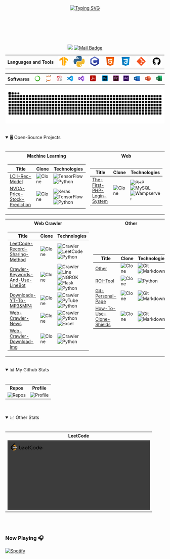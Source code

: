 <!-- Shine Strip -->
<p align="center">
<img src="https://camo.githubusercontent.com/82291b0fe831bfc6781e07fc5090cbd0a8b912bb8b8d4fec0696c881834f81ac/68747470733a2f2f70726f626f742e6d656469612f394575424971676170492e676966" width="840"  height="2">
</p>

<!-- Introduction -->
<p align="center">
<a href="https://github.com/Junwu0615">
<img repeat=false src="https://readme-typing-svg.demolab.com?font=Handlee&center=true&vCenter=true&duration=1500&pause=1000&multiline=true&size=25&width=600&height=125&lines=Ping+Chun;2020:+USC+IM+|+2023:+FCU+IE+|+2024:+Data+Scientist;Social+Animals+%7C+Data+Scientist+%7C+Forex+Researcher;AI+%7C+Recommendaion+System+%7C+Web+Crawler+%7C+Bots" alt="Typing SVG" />
</a></p>
<br/>

<!-- Shine Strip -->
<p align="center">
<img src="https://camo.githubusercontent.com/82291b0fe831bfc6781e07fc5090cbd0a8b912bb8b8d4fec0696c881834f81ac/68747470733a2f2f70726f626f742e6d656469612f394575424971676170492e676966" width="840"  height="2">
</p>
<br/>

<!-- shield.io -->
<div align="center">
    
[![](https://visitor-badge.laobi.icu/badge?page_id=Junwu0615.Junwu0615)](https://visitor-badge.laobi.icu/badge?page_id=Junwu0615.Junwu0615)
[![Mail Badge](https://img.shields.io/badge/-jun.audis5@gmail.com-c14438?style=flat&logo=Gmail&logoColor=white&link=mailto:jun.audis5@gmail.com)](mailto:jun.audis5@gmail.com)

</div>

<!-- Languages and Tools -->
<table align="center">
<th> Languages and Tools </th>
<td> <a href="https://icons8.com/icons/set/tensorflow"> 
<img width="35px" src="https://github.com/Junwu0615/Junwu0615/blob/main/icon/TF.png"/> </a> </td>
<td> <a href="https://icons8.com/icons/set/python"> 
<img width="35px" src="https://github.com/Junwu0615/Junwu0615/blob/main/icon/py.png"/> </a> </td>
<td> <a href="https://icons8.com/icon/40670/c-programming"> 
<img width="35px" src="https://github.com/Junwu0615/Junwu0615/blob/main/icon/c.png"/> </a> </td>
<td> <a href="https://icons8.com/icon/20909/html-5"> 
<img width="35px" src="https://github.com/Junwu0615/Junwu0615/blob/main/icon/html.png"/> </a> </td>
<td> <a href="https://icons8.com/icon/21278/css3"> 
<img width="35px" src="https://github.com/Junwu0615/Junwu0615/blob/main/icon/css.png"/> </a> </td>
<td> <a href="https://icons8.com/icon/20906/git"> 
<img width="35px" src="https://github.com/Junwu0615/Junwu0615/blob/main/icon/git.png"/> </a> </td>
<td> <a href="https://icons8.com/icon/zuHqpgzrusU5/github"> 
<img width="35px" src="https://github.com/Junwu0615/Junwu0615/blob/main/icon/github.png"/> </a> </td>
</table>

<!-- Softwares -->
<table align="center">
<th> Softwares </th>
<td> <a href="https://icons8.com/icon/F4uMFPZgS0gt/anaconda"> 
<img width="35px" src="https://github.com/Junwu0615/Junwu0615/blob/main/icon/anaconda.png"/> </a> </td>
<td> <a href="https://icons8.com/icons/set/jupyter"> 
<img width="35px" src="https://github.com/Junwu0615/Junwu0615/blob/main/icon/jupyter.png"/> </a> </td>
<td> <a href="https://icons8.com/icon/0S1Hoidfnk7H/spyder-ide-5"> 
<img width="32px" src="https://github.com/Junwu0615/Junwu0615/blob/main/icon/spyder.png"/> </a> </td>
<td> <a href="https://icons8.com/icon/9OGIyU8hrxW5/visual-studio-code-2019"> 
<img width="35px" src="https://github.com/Junwu0615/Junwu0615/blob/main/icon/vscode.png"/> </a> </td>
<td> <a href="https://icons8.com/icon/ezj3zaVtImPg/visual-studio"> 
<img width="35px" src="https://github.com/Junwu0615/Junwu0615/blob/main/icon/vs.png"/> </a> </td>
<td> <a href="https://icons8.com/icon/rZObyIJRui2T/adobe-acrobat"> 
<img width="40px" src="https://github.com/Junwu0615/Junwu0615/blob/main/icon/acrobat.png"/> </a> </td>
<td> <a href="https://icons8.com/icon/13677/adobe-photoshop"> 
<img width="40px" src="https://github.com/Junwu0615/Junwu0615/blob/main/icon/ps.png"/> </a> </td>
<td> <a href="https://icons8.com/icon/19COCVtnXZTL/premiere-is-a-timeline-based-video-editing-app-developed-by-adobe"> 
<img width="30px" src="https://github.com/Junwu0615/Junwu0615/blob/main/icon/pr.png"/> </a> </td>
<td> <a href="https://icons8.com/icon/xJrARduBtbzG/adobe-after-effects-a-digital-visual-effects,-motion-graphics,-and-compositing-application"> 
<img width="30px" src="https://github.com/Junwu0615/Junwu0615/blob/main/icon/ae.png"/> </a> </td>
<td> <a href="https://icons8.com/icon/117563/microsoft-word-2019"> 
<img width="35px" src="https://github.com/Junwu0615/Junwu0615/blob/main/icon/word.png"/> </a> </td>
<td> <a href="https://icons8.com/icon/ifP93G7BXUhU/microsoft-powerpoint-2019"> 
<img width="35px" src="https://github.com/Junwu0615/Junwu0615/blob/main/icon/ppt.png"/> </a> </td>
<td> <a href="https://icons8.com/icon/117561/microsoft-excel-2019"> 
<img width="35px" src="https://github.com/Junwu0615/Junwu0615/blob/main/icon/excel.png"/> </a> </td>
</table>

<!-- Greedy Snake -->
<p align="center">
<picture>
<source media="(prefers-color-scheme: dark)" srcset="https://raw.githubusercontent.com/Junwu0615/Junwu0615/output/github-contribution-grid-snake-dark.svg">
<source media="(prefers-color-scheme: light)" srcset="https://raw.githubusercontent.com/Junwu0615/Junwu0615/output/github-contribution-grid-snake.svg">
<img alt="github contribution grid snake animation" src="https://raw.githubusercontent.com/Junwu0615/Junwu0615/output/github-contribution-grid-snake.svg">
</picture>
</p>
</br>

<!-- Open-Source Projects -->
<details open>
<summary> 🖥️ Open-Source Projects </summary>
</br>
    
<table align="center">

<tr><th> Machine Learning </th><th> Web </th></tr> 
<tr><td>

<!-- Machine Learning -->
| Title | Clone | Technologies |
|--|--|--|
| [LCII-Rec-Model](https://github.com/Junwu0615/LCII-Rec-Model) |  <img alt="Clone" src="https://img.shields.io/badge/dynamic/json?color=success&label=Clone&query=count_total&url=https://gist.githubusercontent.com/Junwu0615/7f654406c51d568d31d565347f22d609/raw/LCII-Rec-Model_clone.json&logo=github"> | ![TensorFlow](https://img.shields.io/badge/TensorFlow-FF6F00.svg?logo=tensorflow&logoColor=white) ![Python](https://img.shields.io/badge/Python-3776AB.svg?logo=python&logoColor=white) |
| [NVDA-Price-Stock-Prediction](https://github.com/Junwu0615/NVDA-Price-Stock-Prediction) |  <img alt="Clone" src="https://img.shields.io/badge/dynamic/json?color=success&label=Clone&query=count_total&url=https://gist.githubusercontent.com/Junwu0615/05f5b34eedbee0ef7d196fdb42ee61f6/raw/NVDA-Price-Stock-Prediction_clone.json&logo=github"> | ![Keras](https://img.shields.io/badge/Keras-D00000.svg?logo=keras&logoColor=white) ![TensorFlow](https://img.shields.io/badge/TensorFlow-FF6F00.svg?logo=tensorflow&logoColor=white) ![Python](https://img.shields.io/badge/Python-3776AB.svg?logo=python&logoColor=white) |
</td><td>

<!-- Web -->
| Title | Clone | Technologies |
|--|--|--|
| [The-First-PHP-Login-System](https://github.com/Junwu0615/The-First-PHP-Login-System) |  <img alt="Clone" src="https://img.shields.io/badge/dynamic/json?color=success&label=Clone&query=count_total&url=https://gist.githubusercontent.com/Junwu0615/ab14c4824b25cc2eb94c56e63b133e32/raw/The-First-PHP-Login-System_clone.json&logo=github"> | ![PHP](https://img.shields.io/badge/PHP-777BB4.svg?logo=PHP&logoColor=white) ![MySQL](https://img.shields.io/badge/MySQL-4479A1.svg?logo=MySQL&logoColor=white) ![Wampserver](https://img.shields.io/badge/Wampserver-C6007E.svg?logo=wasmcloud&logoColor=white)|
</td></tr></table>

<table align="center">
<tr><th> Web Crawler </th><th> Other </th></tr> 
<tr><td>

<!-- Web Crawler -->
| Title | Clone | Technologies |
|--|--|--|
| [LeetCode-Record-Sharing-Method](https://github.com/Junwu0615/LeetCode-Record-Sharing-Method) | <img alt="Clone" src="https://img.shields.io/badge/dynamic/json?color=success&label=Clone&query=count_total&url=https://gist.github.com/Junwu0615/df4349f01a564de4cf309a290098ba58/raw/LeetCode-Record-Sharing-Method_clone.json&logo=github"> | ![Crawler](https://img.shields.io/badge/Crawler-006241.svg?logo=openbugbounty&logoColor=white) ![LeetCode](https://img.shields.io/badge/LeetCode-FFA116.svg?logo=leetcode&logoColor=white) ![Python](https://img.shields.io/badge/Python-3776AB.svg?logo=python&logoColor=white) |
| [Crawler-Keywords-And-Use-LineBot](https://github.com/Junwu0615/Crawler-Keywords-And-Use-LineBot) | <img alt="Clone" src="https://img.shields.io/badge/dynamic/json?color=success&label=Clone&query=count_total&url=https://gist.githubusercontent.com/Junwu0615/dc62dfdf2b0e2710dd9a47cebee51ffa/raw/Crawler-Keywords-And-Use-LineBot_clone.json&logo=github"> | ![Crawler](https://img.shields.io/badge/Crawler-006241.svg?logo=openbugbounty&logoColor=white) ![Line](https://img.shields.io/badge/Line-00c300.svg?logo=line&logoColor=white) ![NGROK](https://img.shields.io/badge/NGROK-1F1E37.svg?logo=ngrok&logoColor=white) ![Flask](https://img.shields.io/badge/Flask-000.svg?logo=flask&logoColor=white) ![Python](https://img.shields.io/badge/Python-3776AB.svg?logo=python&logoColor=white) |
| [Downloads-YT-To-MP3&MP4](https://github.com/Junwu0615/Downloads-YT-To-MP3-4) | <img alt="Clone" src="https://img.shields.io/badge/dynamic/json?color=success&label=Clone&query=count_total&url=https://gist.githubusercontent.com/Junwu0615/acb7aeb93f554e94a7a6db8e909bc0c6/raw/Downloads-YT-To-MP3-4_clone.json&logo=github"> | ![Crawler](https://img.shields.io/badge/Crawler-006241.svg?logo=openbugbounty&logoColor=white) ![PyTube](https://img.shields.io/badge/PyTube-FF0000.svg?logo=YouTube&logoColor=white) ![Python](https://img.shields.io/badge/Python-3776AB.svg?logo=python&logoColor=white) |
| [Web-Crawler-News](https://github.com/Junwu0615/Web-Crawler-News) | <img alt="Clone" src="https://img.shields.io/badge/dynamic/json?color=success&label=Clone&query=count_total&url=https://gist.githubusercontent.com/Junwu0615/d1d16a79eeb95ac0c3e99a279c3b7365/raw/Web-Crawler-News_clone.json&logo=github"> | ![Crawler](https://img.shields.io/badge/Crawler-006241.svg?logo=openbugbounty&logoColor=white) ![Python](https://img.shields.io/badge/Python-3776AB.svg?logo=python&logoColor=white) ![Excel](https://img.shields.io/badge/Eexcel-217346.svg?logo=microsoftexcel&logoColor=white) |
| [Web-Crawler-Download-Img](https://github.com/Junwu0615/Web-Crawler-Download-Img) | <img alt="Clone" src="https://img.shields.io/badge/dynamic/json?color=success&label=Clone&query=count_total&url=https://gist.githubusercontent.com/Junwu0615/706da0097d75deeae8342f2203db8b19/raw/Web-Crawler-Download-Img_clone.json&logo=github"> | ![Crawler](https://img.shields.io/badge/Crawler-006241.svg?logo=openbugbounty&logoColor=white) ![Python](https://img.shields.io/badge/Python-3776AB.svg?logo=python&logoColor=white) |
</td><td>

<!-- Other -->
| Title | Clone | Technologies |
|--|--|--|
| [Other](https://github.com/Junwu0615/Other) | <img alt="Clone" src="https://img.shields.io/badge/dynamic/json?color=success&label=Clone&query=count_total&url=https://gist.githubusercontent.com/Junwu0615/038cbea264678dca58c487512512e747/raw/Other_clone.json&logo=github"> | ![Git](https://img.shields.io/badge/Git-F05032.svg?logo=git&logoColor=white) ![Markdown](https://img.shields.io/badge/Markdown-000000.svg?logo=markdown&logoColor=white) |
| [ROI-Tool](https://github.com/Junwu0615/ROI-Tool) |  <img alt="Clone" src="https://img.shields.io/badge/dynamic/json?color=success&label=Clone&query=count_total&url=https://gist.githubusercontent.com/Junwu0615/6c605b43f1b9dcb93f9c7b6c1a5103ab/raw/ROI-Tool_clone.json&logo=github"> | ![Python](https://img.shields.io/badge/Python-3776AB.svg?logo=python&logoColor=white) |
| [Git-Personal-Page](https://github.com/Junwu0615/Junwu0615) | <img alt="Clone" src="https://img.shields.io/badge/dynamic/json?color=success&label=Clone&query=count_total&url=https://gist.githubusercontent.com/Junwu0615/aeec191132bd47592ab9e5b9dcc38c4c/raw/Junwu0615_clone.json&logo=github"> | ![Git](https://img.shields.io/badge/Git-F05032.svg?logo=git&logoColor=white) ![Markdown](https://img.shields.io/badge/Markdown-000000.svg?logo=markdown&logoColor=white) |
| [How-To-Use-Clone-Shields](https://github.com/Junwu0615/How-To-Use-Clone-Shileds) | <img alt="Clone" src="https://img.shields.io/badge/dynamic/json?color=success&label=Clone&query=count_total&url=https://gist.githubusercontent.com/Junwu0615/aae1fe99b8a54ec42c617f4d973016ba/raw/How-To-Use-Clone-Shields_clone.json&logo=github"> | ![Git](https://img.shields.io/badge/Git-F05032.svg?logo=git&logoColor=white) ![Markdown](https://img.shields.io/badge/Markdown-000000.svg?logo=markdown&logoColor=white) |
</td></tr></table>
</details>
</br>

<!-- My Github Stats -->
<details open>
<summary> 📊 My Github Stats </summary>
</br>
<table align="center"> 
<tr><th> Repos </th><th> Profile </th></tr>
<tr>
<td><img alt="Repos" src="http://github-profile-summary-cards.vercel.app/api/cards/repos-per-language?username=Junwu0615&theme=dracula"></td>  
<td><img alt="Profile" src="http://github-profile-summary-cards.vercel.app/api/cards/profile-details?username=Junwu0615&theme=dracula"></td>
</tr>
</table> </details>
</br></br>

<!-- Other Stats -->
<details open>
<summary> 📈 Other Stats </summary>
</br>
<table align="center"> 
<tr><th> LeetCode </th></tr>
<tr>
<td><img alt="LeetCode" src="other/leetcode.gif"></td>  
</tr>
</table> </details>
</br></br>

<!-- Now Playing -->
### Now Playing 🎧

[![Spotify](https://github-readme-remake.vercel.app/api/spotify)](https://open.spotify.com/track/5X44AM1nupxOQ16i6yr3y3)